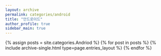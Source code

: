 ```yaml
---
layout: archive
permalink: categories/android
title: "안드로이드"
author_profile: true
sidebar_main: true
---
```


{% assign posts = site.categories.Andriod %}
{% for post in posts %} {% include archive-single.html type=page.entries_layout %} {% endfor %}